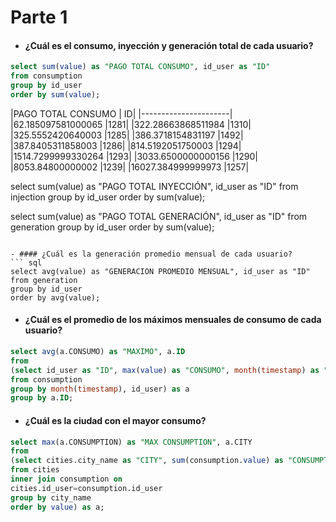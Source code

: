 # Parte 1
- #### ¿Cuál es el consumo, inyección y generación total de cada usuario?
``` sql
select sum(value) as "PAGO TOTAL CONSUMO", id_user as "ID"
from consumption
group by id_user
order by sum(value);
```
|PAGO TOTAL CONSUMO | ID|
|----------------------| 
|62.185097581000065	|1281|
|322.28663868511984	|1310|
|325.5552420640003	|1285|
|386.3718154831197	|1492|
|387.8405311858003	|1286|
|814.5192051750003	|1294|
|1514.7299999330264	|1293|
|3033.6500000000156	|1290|
|8053.84800000002	|1239|
|16027.384999999973	|1257|


select sum(value) as "PAGO TOTAL INYECCIÓN", id_user as "ID"
from injection
group by id_user
order by sum(value);

select sum(value) as "PAGO TOTAL GENERACIÓN", id_user as "ID"
from generation
group by id_user
order by sum(value);
```

- #### ¿Cuál es la generación promedio mensual de cada usuario?
``` sql
select avg(value) as "GENERACION PROMEDIO MENSUAL", id_user as "ID"
from generation
group by id_user
order by avg(value);
```

- #### ¿Cuál es el promedio de los máximos mensuales de consumo de cada usuario?
``` sql
select avg(a.CONSUMO) as "MAXIMO", a.ID
from
(select id_user as "ID", max(value) as "CONSUMO", month(timestamp) as "MES"
from consumption
group by month(timestamp), id_user) as a
group by a.ID;
```

- #### ¿Cuál es la ciudad con el mayor consumo?
``` sql
select max(a.CONSUMPTION) as "MAX CONSUMPTION", a.CITY
from
(select cities.city_name as "CITY", sum(consumption.value) as "CONSUMPTION"
from cities
inner join consumption on
cities.id_user=consumption.id_user
group by city_name
order by value) as a;
```
